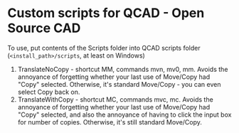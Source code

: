 # Custom scripts for QCAD - Open Source CAD

To use, put contents of the Scripts folder into QCAD scripts folder (`<install_path>/scripts`, at least on Windows)

1. TranslateNoCopy - shortcut MM, commands mvn, mv0, mm. Avoids the annoyance of forgetting whether your last use of Move/Copy had "Copy" selected. Otherwise, it's standard Move/Copy - you can even select Copy back on.
1. TranslateWithCopy - shortcut MC, commands mvc, mc. Avoids the annoyance of forgetting whether your last use of Move/Copy had "Copy" selected, and also the annoyance of having to click the input box for number of copies. Otherwise, it's still standard Move/Copy.